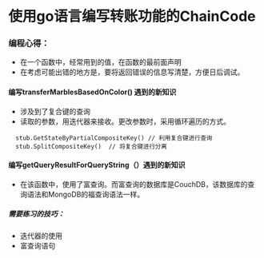 # 使用go语言编写转账功能的ChainCode

### 编程心得：

- 在一个函数中，经常用到的值，在函数的最前面声明
- 在考虑可能出错的地方是，要将返回错误的信息写清楚，方便日后调试。


#### 编写transferMarblesBasedOnColor() 遇到的新知识

- 涉及到了复合键的查询
- 读取的参数，用迭代器来接收。更改参数时，采用循环遍历的方式。

````
  stub.GetStateByPartialCompositeKey() // 利用复合键进行查询   
  stub.SplitCompositeKey()  // 将复合键进行分离
````

#### 编写getQueryResultForQueryString（）遇到的新知识

- 在该函数中，使用了富查询。而富查询的数据库是CouchDB，该数据库的查询语法和MongoDB的福查询语法一样。



##### 需要练习的技巧：

- 迭代器的使用
- 富查询语句



#### 